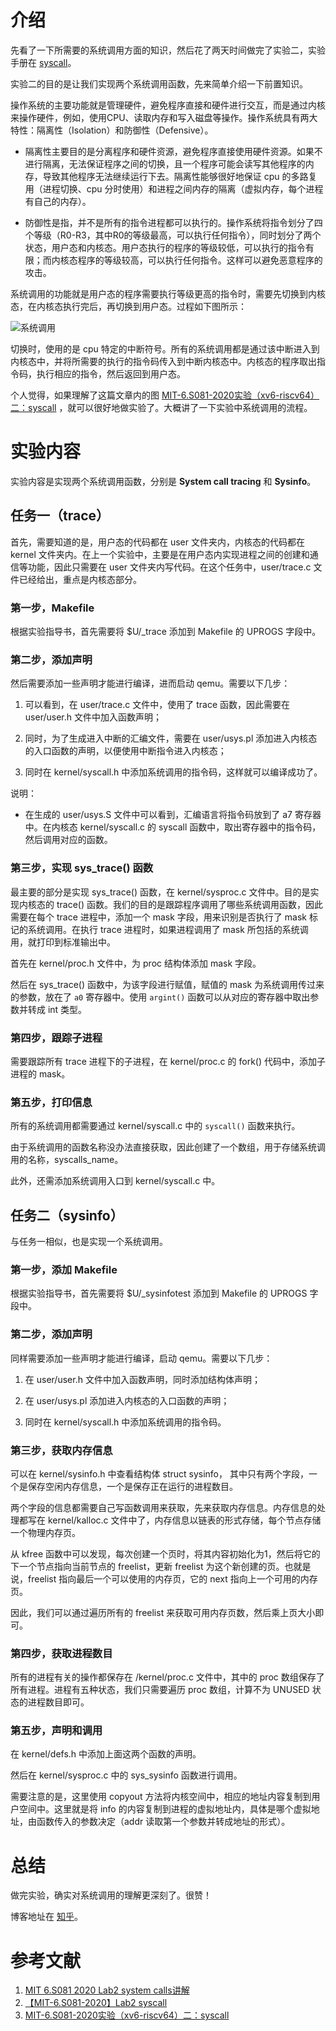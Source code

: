 # 介绍

先看了一下所需要的系统调用方面的知识，然后花了两天时间做完了实验二，实验手册在 [syscall](https://pdos.csail.mit.edu/6.828/2020/labs/syscall.html)。

实验二的目的是让我们实现两个系统调用函数，先来简单介绍一下前置知识。

操作系统的主要功能就是管理硬件，避免程序直接和硬件进行交互，而是通过内核来操作硬件，例如，使用CPU、读取内存和写入磁盘等操作。操作系统具有两大特性：隔离性（Isolation）和防御性（Defensive）。

- 隔离性主要目的是分离程序和硬件资源，避免程序直接使用硬件资源。如果不进行隔离，无法保证程序之间的切换，且一个程序可能会读写其他程序的内存，导致其他程序无法继续运行下去。隔离性能够很好地保证 cpu 的多路复用（进程切换、cpu 分时使用）和进程之间内存的隔离（虚拟内存，每个进程有自己的内存）。

- 防御性是指，并不是所有的指令进程都可以执行的。操作系统将指令划分了四个等级（R0-R3，其中R0的等级最高，可以执行任何指令），同时划分了两个状态，用户态和内核态。用户态执行的程序的等级较低，可以执行的指令有限；而内核态程序的等级较高，可以执行任何指令。这样可以避免恶意程序的攻击。

系统调用的功能就是用户态的程序需要执行等级更高的指令时，需要先切换到内核态，在内核态执行完后，再切换到用户态。过程如下图所示：

![系统调用](https://img-blog.csdnimg.cn/7bc70b6f66994c529524cba9b6835d70.png#pic_center)

切换时，使用的是 cpu 特定的中断符号。所有的系统调用都是通过该中断进入到内核态中，并将所需要的执行的指令码传入到中断内核态中。内核态的程序取出指令码，执行相应的指令，然后返回到用户态。

个人觉得，如果理解了这篇文章内的图 [MIT-6.S081-2020实验（xv6-riscv64）二：syscall](https://www.cnblogs.com/YuanZiming/p/14218997.html) ，就可以很好地做实验了。大概讲了一下实验中系统调用的流程。

# 实验内容

实验内容是实现两个系统调用函数，分别是 **System call tracing** 和 **Sysinfo**。

## 任务一（trace）

首先，需要知道的是，用户态的代码都在 user 文件夹内，内核态的代码都在 kernel 文件夹内。在上一个实验中，主要是在用户态内实现进程之间的创建和通信等功能，因此只需要在 user 文件夹内写代码。在这个任务中，user/trace.c 文件已经给出，重点是内核态部分。

### 第一步，Makefile

根据实验指导书，首先需要将 $U/_trace 添加到 Makefile 的 UPROGS 字段中。

### 第二步，添加声明

然后需要添加一些声明才能进行编译，进而启动 qemu。需要以下几步：

1. 可以看到，在 user/trace.c 文件中，使用了 trace 函数，因此需要在 user/user.h 文件中加入函数声明；

2. 同时，为了生成进入中断的汇编文件，需要在 user/usys.pl 添加进入内核态的入口函数的声明，以便使用中断指令进入内核态；

3. 同时在 kernel/syscall.h 中添加系统调用的指令码，这样就可以编译成功了。

说明：

- 在生成的 user/usys.S 文件中可以看到，汇编语言将指令码放到了 a7 寄存器中。在内核态 kernel/syscall.c 的 syscall 函数中，取出寄存器中的指令码，然后调用对应的函数。

### 第三步，实现 sys_trace() 函数

最主要的部分是实现 sys_trace() 函数，在 kernel/sysproc.c 文件中。目的是实现内核态的 trace() 函数。我们的目的是跟踪程序调用了哪些系统调用函数，因此需要在每个 trace 进程中，添加一个 mask 字段，用来识别是否执行了 mask 标记的系统调用。在执行 trace 进程时，如果进程调用了 mask 所包括的系统调用，就打印到标准输出中。

首先在 kernel/proc.h 文件中，为 proc 结构体添加 mask 字段。

然后在 sys_trace() 函数中，为该字段进行赋值，赋值的 mask 为系统调用传过来的参数，放在了 `a0` 寄存器中。使用 `argint()` 函数可以从对应的寄存器中取出参数并转成 int 类型。

### 第四步，跟踪子进程

需要跟踪所有 trace 进程下的子进程，在 kernel/proc.c 的 fork() 代码中，添加子进程的 mask。

### 第五步，打印信息

所有的系统调用都需要通过 kernel/syscall.c 中的 `syscall()` 函数来执行。

由于系统调用的函数名称没办法直接获取，因此创建了一个数组，用于存储系统调用的名称，syscalls_name。

此外，还需添加系统调用入口到 kernel/syscall.c 中。

## 任务二（sysinfo）

与任务一相似，也是实现一个系统调用。

### 第一步，添加 Makefile

根据实验指导书，首先需要将 $U/_sysinfotest 添加到 Makefile 的 UPROGS 字段中。

### 第二步，添加声明

同样需要添加一些声明才能进行编译，启动 qemu。需要以下几步：

1. 在 user/user.h 文件中加入函数声明，同时添加结构体声明；

2. 在 user/usys.pl 添加进入内核态的入口函数的声明；

3. 同时在 kernel/syscall.h 中添加系统调用的指令码。

### 第三步，获取内存信息

可以在 kernel/sysinfo.h 中查看结构体 struct sysinfo， 其中只有两个字段，一个是保存空闲内存信息，一个是保存正在运行的进程数目。

两个字段的信息都需要自己写函数调用来获取，先来获取内存信息。内存信息的处理都写在 kernel/kalloc.c 文件中了，内存信息以链表的形式存储，每个节点存储一个物理内存页。

从 kfree 函数中可以发现，每次创建一个页时，将其内容初始化为1，然后将它的下一个节点指向当前节点的 freelist，更新 freelist 为这个新创建的页。也就是说，freelist 指向最后一个可以使用的内存页，它的 next 指向上一个可用的内存页。

因此，我们可以通过遍历所有的 freelist 来获取可用内存页数，然后乘上页大小即可。

### 第四步，获取进程数目

所有的进程有关的操作都保存在 /kernel/proc.c 文件中，其中的 proc 数组保存了所有进程。进程有五种状态，我们只需要遍历 proc 数组，计算不为 UNUSED 状态的进程数目即可。

### 第五步，声明和调用

在 kernel/defs.h 中添加上面这两个函数的声明。

然后在 kernel/sysproc.c 中的 sys_sysinfo 函数进行调用。

需要注意的是，这里使用 copyout 方法将内核空间中，相应的地址内容复制到用户空间中。这里就是将 info 的内容复制到进程的虚拟地址内，具体是哪个虚拟地址，由函数传入的参数决定（addr 读取第一个参数并转成地址的形式）。

# 总结

做完实验，确实对系统调用的理解更深刻了。很赞！

博客地址在 [知乎](https://zhuanlan.zhihu.com/p/432178901)。


# 参考文献

1. [MIT 6.S081 2020 Lab2 system calls讲解](https://zhuanlan.zhihu.com/p/332243456)
2. [【MIT-6.S081-2020】Lab2 syscall](https://zhuanlan.zhihu.com/p/274369780)
3. [MIT-6.S081-2020实验（xv6-riscv64）二：syscall](https://www.cnblogs.com/YuanZiming/p/14218997.html)
